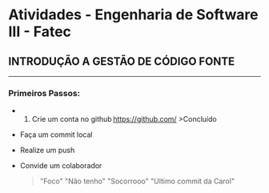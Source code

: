 # Atividades - Engenharia de Software III - Fatec
## INTRODUÇÃO A GESTÃO DE CÓDIGO FONTE
---
### Primeiros Passos:
- 1. Crie um conta no github https://github.com/ >Concluído
- Faça um commit local
- Realize um push
- Convide um colaborador

  > "Foco"
  > "Não tenho"
  >"Socorrooo"
  >"Ultimo commit da Carol"
